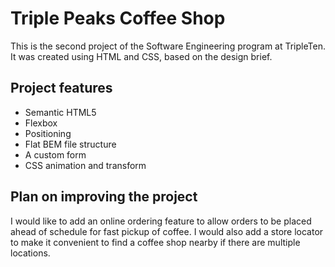 # Triple Peaks Coffee Shop

This is the second project of the Software Engineering program at TripleTen. It was created using HTML and CSS, based on the design brief.

## Project features

- Semantic HTML5
- Flexbox
- Positioning
- Flat BEM file structure
- A custom form
- CSS animation and transform

## Plan on improving the project

I would like to add an online ordering feature to allow orders to be placed ahead of schedule for fast pickup of coffee. I would also add a store locator to make it convenient to find a coffee shop nearby if there are multiple locations.

